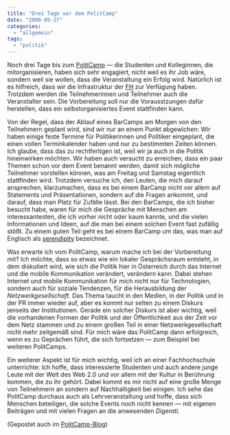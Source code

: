```yaml
---
title: "Drei Tage vor dem PolitCamp"
date: "2008-05-27"
categories: 
  - "allgemein"
tags: 
  - "politik"
---
```


Noch drei Tage bis zum [PolitCamp](http://www.barcamp.at/PolitCamp_Graz "Wiki zum PolitCamp Graz") — die Studenten und Kolleginnen, die mitorganisieren, haben sich sehr engagiert, nicht weil es ihr Job wäre, sondern weil sie wollen, dass die Veranstaltung ein Erfolg wird. Natürlich ist es hilfreich, dass wir die Infrastruktur der [FH](http://www.fh-joanneum.at "Website der Fachhochule JOANNEUM") zur Verfügung haben. Trotzdem werden die Teilnehmerinnen und Teilnehmer auch die Veranstalter sein. Die Vorbereitung soll nur die Vorausstzungen dafür herstellen, dass ein selbstorganisiertes Event stattfinden kann.

Von der Regel, dass der Ablauf eines BarCamps am Morgen von den Teilnehmern geplant wird, sind wir nur an einem Punkt abgewichen: Wir haben einige feste Termine für Politikerinnen und Politiker eingeplant, die einen vollen Terminkalender haben und nur zu bestimmten Zeiten können. Ich glaube, dass das zu rechtfertigen ist, weil wir ja auch in die Politik hineinwirken möchten. Wir haben auch versucht zu erreichen, dass ein paar Themen schon vor dem Event benannt werden, damit sich mögliche Teilnehmer vorstellen können, was am Freitag und Samstag eigentlich stattfinden wird. Trotzdem versuche ich, den Leuten, die mich darauf ansprechen, klarzumachen, dass es bei einem BarCamp nicht vor allem auf Statements und Präsentationen, sondern auf die Fragen ankommt, und darauf, dass man Platz für Zufälle lässt. Bei den BarCamps, die ich bisher besucht habe, waren für mich die Gespräche mit Menschen am interessantesten, die ich vorher nicht oder kaum kannte, und die vielen Informationen und Ideen, auf die man bei einem solchen Event fast zufällig stößt. Zu einem guten Teil geht es bei einem BarCamp um das, was man auf Englisch als [serendipity](http://de.wikipedia.org/wiki/Serendipity "Deutscher Wikipedia-Artikel über serendipity") bezeichnet.

Was erwarte ich vom PolitCamp, warum mache ich bei der Vorbereitung mit? Ich möchte, dass so etwas wie ein lokaler Gesprächsraum entsteht, in dem diskutiert wird, wie sich die Politik hier in Österreich durch das Internet und die mobile Kommunikation verändert, verändern kann. Dabei stehen Internet und mobile Kommunikation für mich nicht nur für Technologien, sondern auch für soziale Tendenzen, für die Herausbildung der _Netzwerkgesellschaft_. Das Thema taucht in den Medien, in der Politik und in der PR immer wieder auf, aber es kommt nur selten zu einem Diskurs jenseits der Institutionen. Gerade ein solcher Diskurs ist aber wichtig, weil die vorhandenen Formen der Politik und der Öffentlichkeit aus der Zeit vor dem Netz stammen und zu einem großen Teil in einer Netzwerkgesellschaft nicht mehr zeitgemäß sind. Für mich wäre das PolitCamp dann erfolgreich, wenn es zu Geprächen führt, die sich fortsetzen — zum Beispiel bei weiteren PolitCamps.

Ein weiterer Aspekt ist für mich wichtig, weil ich an einer Fachhochschule unterrichte: Ich hoffe, dass interessierte Studenten und auch andere junge Leute mit der Welt des Web 2.0 und vor allem mit der Kultur in Berührung kommen, die zu ihr gehört. Dabei kommt es mir nicht auf eine große Menge von Teilnehmern an sondern auf Nachhaltigkeit bei einigen. Ich sehe das PolitCamp durchaus auch als Lehrveranstaltung und hoffe, dass sich Menschen beteiligen, die solche Events noch nicht kennen — mit eigenen Beiträgen und mit vielen Fragen an die anwesenden _Digerati_.

(Gepostet auch im [PolitCamp-Blog](http://www.politcamp.at/2008/05/drei-tage-vor-d.html "PolitCamp Graz 2008: Drei Tage vor dem PolitCamp"))

